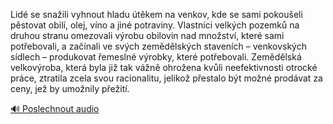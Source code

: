 
Lidé se snažili vyhnout hladu útěkem na venkov, kde se sami pokoušeli pěstovat obilí, olej, víno a jiné potraviny. Vlastníci velkých pozemků na druhou stranu omezovali výrobu obilovin nad množství, které sami potřebovali, a začínali ve svých zemědělských staveních – venkovských sídlech – produkovat řemeslné výrobky, které potřebovali. Zemědělská velkovýroba, která byla již tak vážně ohrožena kvůli neefektivnosti otrocké práce, ztratila zcela svou racionalitu, jelikož přestalo být možné prodávat za ceny, jež by umožnily přežití.

[🔊 Poslechnout audio](/data/7-paragraphs/audio/chapter_152/para_007-Lid-se-snaili-vyhnout-hladu-tkem-na-venkov-kd.mp3)
